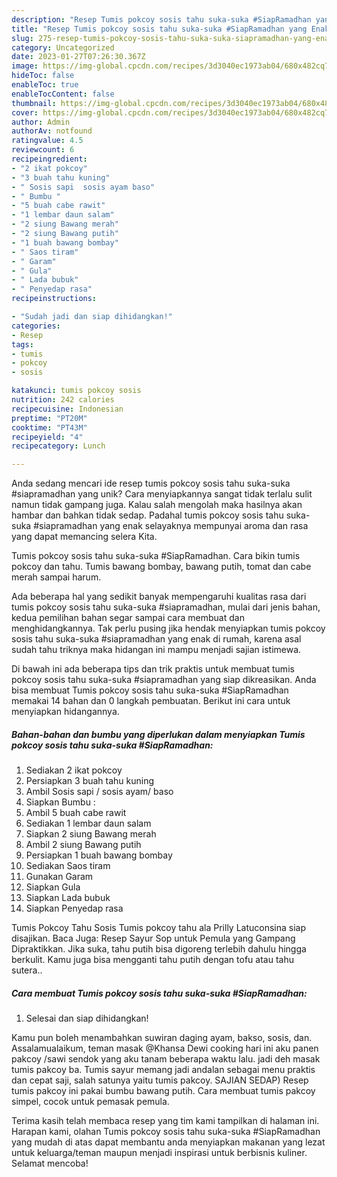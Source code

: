 ```yaml
---
description: "Resep Tumis pokcoy sosis tahu suka-suka #SiapRamadhan yang Enak"
title: "Resep Tumis pokcoy sosis tahu suka-suka #SiapRamadhan yang Enak"
slug: 275-resep-tumis-pokcoy-sosis-tahu-suka-suka-siapramadhan-yang-enak
category: Uncategorized
date: 2023-01-27T07:26:30.367Z
image: https://img-global.cpcdn.com/recipes/3d3040ec1973ab04/680x482cq70/tumis-pokcoy-sosis-tahu-suka-suka-siapramadhan-foto-resep-utama.jpg
hideToc: false
enableToc: true
enableTocContent: false
thumbnail: https://img-global.cpcdn.com/recipes/3d3040ec1973ab04/680x482cq70/tumis-pokcoy-sosis-tahu-suka-suka-siapramadhan-foto-resep-utama.jpg
cover: https://img-global.cpcdn.com/recipes/3d3040ec1973ab04/680x482cq70/tumis-pokcoy-sosis-tahu-suka-suka-siapramadhan-foto-resep-utama.jpg
author: Admin
authorAv: notfound
ratingvalue: 4.5
reviewcount: 6
recipeingredient:
- "2 ikat pokcoy"
- "3 buah tahu kuning"
- " Sosis sapi  sosis ayam baso"
- " Bumbu "
- "5 buah cabe rawit"
- "1 lembar daun salam"
- "2 siung Bawang merah"
- "2 siung Bawang putih"
- "1 buah bawang bombay"
- " Saos tiram"
- " Garam"
- " Gula"
- " Lada bubuk"
- " Penyedap rasa"
recipeinstructions:

- "Sudah jadi dan siap dihidangkan!"
categories:
- Resep
tags:
- tumis
- pokcoy
- sosis

katakunci: tumis pokcoy sosis 
nutrition: 242 calories
recipecuisine: Indonesian
preptime: "PT20M"
cooktime: "PT43M"
recipeyield: "4"
recipecategory: Lunch

---
```





Anda sedang mencari ide resep tumis pokcoy sosis tahu suka-suka #siapramadhan yang unik? Cara menyiapkannya sangat tidak terlalu sulit namun tidak gampang juga. Kalau salah mengolah maka hasilnya akan hambar dan bahkan tidak sedap. Padahal tumis pokcoy sosis tahu suka-suka #siapramadhan yang enak selayaknya mempunyai aroma dan rasa yang dapat memancing selera Kita.





Tumis pokcoy sosis tahu suka-suka #SiapRamadhan. Cara bikin tumis pokcoy dan tahu. Tumis bawang bombay, bawang putih, tomat dan cabe merah sampai harum.

Ada beberapa hal yang sedikit banyak mempengaruhi kualitas rasa dari tumis pokcoy sosis tahu suka-suka #siapramadhan, mulai dari jenis bahan, kedua pemilihan bahan segar sampai cara membuat dan menghidangkannya. Tak perlu pusing jika hendak menyiapkan tumis pokcoy sosis tahu suka-suka #siapramadhan yang enak di rumah, karena asal sudah tahu triknya maka hidangan ini mampu menjadi sajian istimewa.






Di bawah ini ada beberapa tips dan trik praktis untuk membuat tumis pokcoy sosis tahu suka-suka #siapramadhan yang siap dikreasikan. Anda bisa membuat Tumis pokcoy sosis tahu suka-suka #SiapRamadhan memakai 14 bahan dan 0 langkah pembuatan. Berikut ini cara untuk menyiapkan hidangannya.

<!--inarticleads1-->

##### Bahan-bahan dan bumbu yang diperlukan dalam menyiapkan Tumis pokcoy sosis tahu suka-suka #SiapRamadhan:

1. Sediakan 2 ikat pokcoy
1. Persiapkan 3 buah tahu kuning
1. Ambil  Sosis sapi / sosis ayam/ baso
1. Siapkan  Bumbu :
1. Ambil 5 buah cabe rawit
1. Sediakan 1 lembar daun salam
1. Siapkan 2 siung Bawang merah
1. Ambil 2 siung Bawang putih
1. Persiapkan 1 buah bawang bombay
1. Sediakan  Saos tiram
1. Gunakan  Garam
1. Siapkan  Gula
1. Siapkan  Lada bubuk
1. Siapkan  Penyedap rasa


Tumis Pokcoy Tahu Sosis Tumis pokcoy tahu ala Prilly Latuconsina siap disajikan. Baca Juga: Resep Sayur Sop untuk Pemula yang Gampang Dipraktikkan. Jika suka, tahu putih bisa digoreng terlebih dahulu hingga berkulit. Kamu juga bisa mengganti tahu putih dengan tofu atau tahu sutera.. 

<!--inarticleads2-->

##### Cara membuat Tumis pokcoy sosis tahu suka-suka #SiapRamadhan:


1. Selesai dan siap dihidangkan!

Kamu pun boleh menambahkan suwiran daging ayam, bakso, sosis, dan. Assalamualaikum, teman masak @Khansa Dewi cooking hari ini aku panen pakcoy /sawi sendok yang aku tanam beberapa waktu lalu. jadi deh masak tumis pakcoy ba. Tumis sayur memang jadi andalan sebagai menu praktis dan cepat saji, salah satunya yaitu tumis pakcoy. SAJIAN SEDAP) Resep tumis pakcoy ini pakai bumbu bawang putih. Cara membuat tumis pakcoy simpel, cocok untuk pemasak pemula. 

Terima kasih telah membaca resep yang tim kami tampilkan di halaman ini. Harapan kami, olahan Tumis pokcoy sosis tahu suka-suka #SiapRamadhan yang mudah di atas dapat membantu anda menyiapkan makanan yang lezat untuk keluarga/teman maupun menjadi inspirasi untuk berbisnis kuliner. Selamat mencoba!
